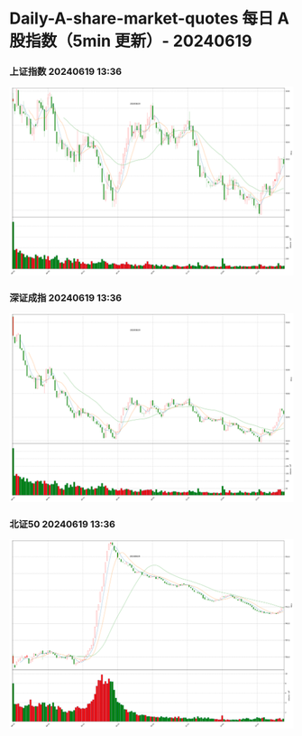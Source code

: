 
# Daily-A-share-market-quotes 每日 A 股指数（5min 更新）- 20240619

### 上证指数 20240619 13:36
![](./fig/2024/6/20240619-sh000001.png)

### 深证成指 20240619 13:36
![](./fig/2024/6/20240619-sz399001.png)

### 北证50 20240619 13:36
![](./fig/2024/6/20240619-bj899050.png)
